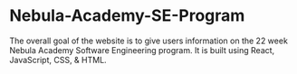 # Nebula-Academy-SE-Program
The overall goal of the website is to give users information on the 22 week Nebula Academy Software Engineering program. It is built using React, JavaScript, CSS, & HTML. 
